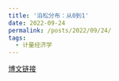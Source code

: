 ```yaml
---
title: '泊松分布：从0到1'
date: 2022-09-24
permalink: /posts/2022/09/24/
tags:
  - 计量经济学  
---
```


<!--文件源自~/elements/RawE/15_MySummary/泊松分布-->


[博文链接](https://common2016.github.io/chenpu.github.io/files/possion.pdf)